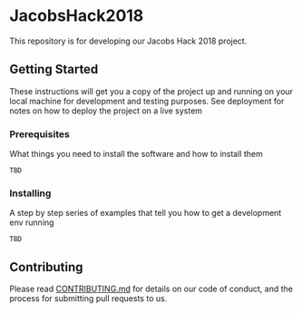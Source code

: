 # JacobsHack2018

This repository is for developing our Jacobs Hack 2018 project.

## Getting Started

These instructions will get you a copy of the project up and running on your local machine for development and testing purposes. See deployment for notes on how to deploy the project on a live system

### Prerequisites

What things you need to install the software and how to install them

```
TBD
```

### Installing

A step by step series of examples that tell you how to get a development env running

```
TBD
```

## Contributing

Please read [CONTRIBUTING.md](https://github.com/aadilk96/jHack18/blob/master/CONTRIBUTING.md) for details on our code of conduct, and the process for submitting pull requests to us.
